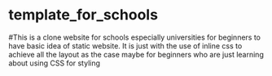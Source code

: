 # template_for_schools
#This is a clone website for schools especially universities for beginners to have basic idea of static website. It is just with the use of inline css to achieve all the layout as the case maybe for beginners who are just learning about using CSS for styling 
